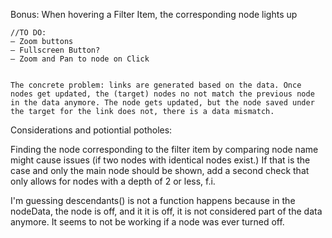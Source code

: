 Bonus:
When hovering a Filter Item, the corresponding node lights up

    //TO DO:
    — Zoom buttons
    — Fullscreen Button?
    — Zoom and Pan to node on Click


    The concrete problem: links are generated based on the data. Once nodes get updated, the (target) nodes no not match the previous node in the data anymore. The node gets updated, but the node saved under the target for the link does not, there is a data mismatch.

Considerations and potiontial potholes:

Finding the node corresponding to the filter item by comparing node name might cause issues (if two nodes with identical nodes exist.)
If that is the case and only the main node should be shown, add a second check that only allows for nodes with a
depth of 2 or less, f.i.

I'm guessing descendants() is not a function happens because in the nodeData, the node is off, and it it is off, it is not considered part of the data anymore.
It seems to not be working if a node was ever turned off.
